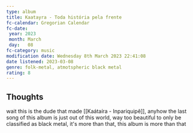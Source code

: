 ```yaml
---
type: album 
title: Kaatayra - Toda história pela frente
fc-calendar: Gregorian Calendar
fc-date: 
 year: 2023
 month: March
 day:   08
fc-category: music
modification date: Wednesday 8th March 2023 22:41:08
date listened: 2023-03-08
genre: folk-metal, atmotspheric black metal 
rating: 8
---
```

## Thoughts

wait this is the dude that made [[Kaátaíra - Inpariquipê]], anyhow the last song of this album is just out of this world, way too beautiful to only be classified as black metal, it's more than that, this album is more than that 